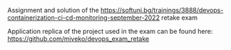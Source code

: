 Assignment and solution of the https://softuni.bg/trainings/3888/devops-containerization-ci-cd-monitoring-september-2022 retake exam



Application replica of the project used in the exam can be found here: https://github.com/miveko/devops_exam_retake
